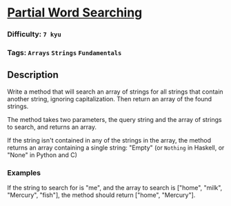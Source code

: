 # [Partial Word Searching](https://www.codewars.com/kata/54b81566cd7f51408300022d)

### Difficulty: `7 kyu`

### Tags: `Arrays` `Strings` `Fundamentals`

## Description

Write a method that will search an array of strings for all strings that contain another string, ignoring capitalization. Then return an array of the found strings.

The method takes two parameters, the query string and the array of strings to search, and returns an array.

If the string isn't contained in any of the strings in the array, the method returns an array containing a single string: "Empty" (or `Nothing` in Haskell, or "None" in Python and C)

### Examples
If the string to search for is "me", and the array to search is ["home", "milk", "Mercury", "fish"], the method should return ["home", "Mercury"].


